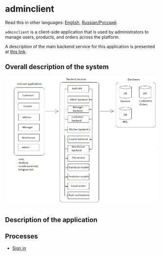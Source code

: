 # adminclient

Read this in other languages: [English](adminclient.md), [Russian/Русский](adminclient.ru.md). 

`adminclient` is a client-side application that is used by administrators to manage users, products, and orders across the platform.

A description of the main backend service for this application is presented at [this link](../backend/adminbackend.md).

## Overall description of the system 

![system_overall](../img/system_overall.png)

## Description of the application

## Processes 

- [Sign in](../processes/auth/signin.md)
